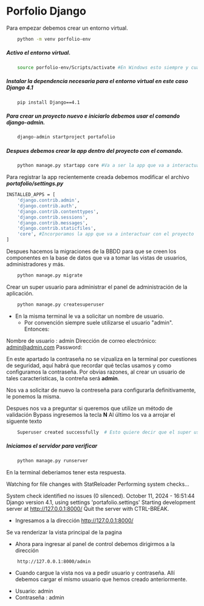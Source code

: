 # Porfolio Django

Para empezar debemos crear un entorno virtual.
```bash
    python -m venv porfolio-env
```
##### Activo el entorno virtual.

```bash
    source porfolio-env/Scripts/activate #En Windows esto siempre y cuando usemos la terminal proporcionada por Git que se llamaría "Git bash"
```

##### Instalar la dependencia necesaria para el entorno virtual en este caso Django 4.1

```bash
    pip install Django==4.1
```

##### Para crear un proyecto nuevo e iniciarlo debemos usar el comando django-admin.

```bash
    django-admin startproject portafolio
```


##### Despues debemos crear la app dentro del proyecto con el comando.

```bash
    python manage.py startapp core #Va a ser la app que va a interactuar con el proyecto.
```

Para registrar la app recientemente creada debemos modificar el archivo ***portafolio/settings.py***


```bash
INSTALLED_APPS = [
    'django.contrib.admin',
    'django.contrib.auth',
    'django.contrib.contenttypes',
    'django.contrib.sessions',
    'django.contrib.messages',
    'django.contrib.staticfiles',
    'core', #Incorporamos la app que va a interactuar con el proyecto
]
```

Despues hacemos la migraciones de la BBDD para que se creen los componentes en la base de datos que va a tomar las vistas de usuarios, administradores y más.

```bash
    python manage.py migrate 
```

Crear un super usuario para administrar el panel de administración de la aplicación.

```bash
    python manage.py createsuperuser
```
- En la misma terminal le va a solicitar un nombre de usuario.
  * Por convención siempre suele utilizarse el usuario "admin".
Entonces:

Nombre de usuario : admin
Dirección de correo electrónico: admin@admin.com
Password:

En este apartado la contraseña no se vizualiza en la terminal por cuestiones de seguridad, aquí habrá que recordar qué teclas usamos y como configuramos la contraseña. Por obvias razones, al crear un usuario de tales caracteristicas, la contreña será **admin**. 

Nos va a solicitar de nuevo la contreseña para configurarla definitivamente, le ponemos la misma.

Despues nos va a preguntar si queremos que utilize un método de validación Bypass ingresemos la tecla **N**
Al último los va a arrojar el siguente texto

```bash
    Superuser created successfully  # Esto quiere decir que el super usuario se a creado de manera éxitosa.
```

##### Iniciamos el servidor para verificar

```bash
    python manage.py runserver
```
En la terminal deberiamos tener esta respuesta.

Watching for file changes with StatReloader
Performing system checks...

System check identified no issues (0 silenced).
October 11, 2024 - 16:51:44
Django version 4.1, using settings 'portafolio.settings'
Starting development server at http://127.0.0.1:8000/
Quit the server with CTRL-BREAK.

* Ingresamos a la dirección http://127.0.0.1:8000/

Se va renderizar la vista principal de la pagina

* Ahora para ingresar al panel de control debemos dirigirmos a la dirección

```bash
    http://127.0.0.1:8000/admin
```

* Cuando cargue la vista nos va a pedir usuario y contraseña. Allí debemos cargar el mismo usuario que hemos creado anteriormente. 

 - Usuario: admin
 - Contraseña : admin
